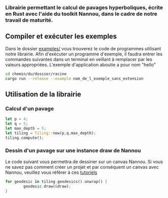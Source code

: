 ### Librairie permettant le calcul de pavages hyperboliques, écrite en Rust avec l'aide du toolkit Nannou, dans le cadre de notre travail de maturité.
## Compiler et exécuter les exemples
Dans le dossier [examples/](examples/) vous trouverez le code de programmes utilisant notre librairie. Afin d'exécuter un programme d'exemple, il faudra entrer les commandes suivantes dans un terminal en veillant à remplacer par les valeurs appropriées. L'exemple d'application aboutie a pour nom "hello"
```sh
cd chemin/du/dossier/racine
cargo run --release --example nom_de_l_exemple_sans_extension
```
## Utilisation de la librairie
### Calcul d'un pavage
```rust
let p = 4;
let q = 5;
let max_depth = 5;
let tiling = Tiling::new(p,q,max_depth);
tiling.compute();
```
### Dessin d'un pavage sur une instance draw de Nannou
Le code suivant vous permettra de dessiner sur un canvas Nannou. Si vous ne savez pas comment créer un projet et par conséquent un canvas avec Nannou, veuillez vous référer à ces [tutoriels](https://guide.nannou.cc/tutorials)
```rust
for geodesic in tiling.geodesics().unwrap() {
        geodesic.draw(&draw);
}
```
